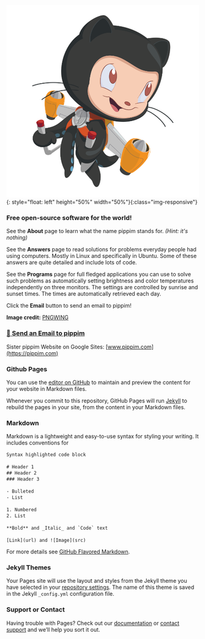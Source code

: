 
![Github Octacat Mascot by pngwing.com](/assets/img/pngwing.com.png){: style="float: left" height="50%" width="50%"}{:class="img-responsive"}

### Free open-source software for the world!

See the **About** page to learn what the name pippim stands for. *(Hint: it's nothing)*

See the **Answers** page to read solutions for problems everyday people had using computers. Mostly in Linux and specifically in Ubuntu. Some of these answers are quite detailed and include lots of code.

See the **Programs** page for full fledged applications you can use to solve such problems as automatically setting brightness and color temperatures independently on three monitors. The settings are controlled by sunrise and sunset times. The times are automatically retrieved each day.

Click the **Email** button to send an email to pippim!

**Image credit:** [PNGWING](https://www.pngwing.com/en/free-png-medya)

### [📧 Send an Email to pippim](mailto:pippim.com@gmail.com)

Sister pippim Website on Google Sites: [www.pippim.com](https://pippim.com)

### Github Pages

You can use the [editor on GitHub](https://github.com/pippim/pippim.github.io/edit/main/index.md) to maintain and preview the content for your website in Markdown files.

Whenever you commit to this repository, GitHub Pages will run [Jekyll](https://jekyllrb.com/) to rebuild the pages in your site, from the content in your Markdown files.

### Markdown

Markdown is a lightweight and easy-to-use syntax for styling your writing. It includes conventions for

```
Syntax highlighted code block

# Header 1
## Header 2
### Header 3

- Bulleted
- List

1. Numbered
2. List

**Bold** and _Italic_ and `Code` text

[Link](url) and ![Image](src)
```

For more details see [GitHub Flavored Markdown](https://guides.github.com/features/mastering-markdown/).

### Jekyll Themes

Your Pages site will use the layout and styles from the Jekyll theme you have selected in your [repository settings](https://github.com/pippim/pippim.github.io/settings/pages). The name of this theme is saved in the Jekyll `_config.yml` configuration file.

### Support or Contact

Having trouble with Pages? Check out our [documentation](https://docs.github.com/categories/github-pages-basics/) or [contact support](https://support.github.com/contact) and we’ll help you sort it out.
